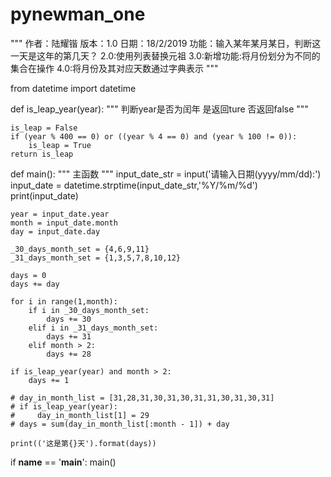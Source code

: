 # pynewman_one
"""
    作者：陆耀锴
    版本：1.0
    日期：18/2/2019
    功能：输入某年某月某日，判断这一天是这年的第几天？
    2.0:使用列表替换元祖
    3.0:新增功能:将月份划分为不同的集合在操作
    4.0:将月份及其对应天数通过字典表示
"""

from datetime import datetime

def is_leap_year(year):
    """
        判断year是否为闰年
        是返回ture
        否返回false
    """

    is_leap = False
    if (year % 400 == 0) or ((year % 4 == 0) and (year % 100 != 0)):
        is_leap = True
    return is_leap

def main():
    """
        主函数
    """
    input_date_str = input('请输入日期(yyyy/mm/dd):')
    input_date = datetime.strptime(input_date_str,'%Y/%m/%d')
    print(input_date)

    year = input_date.year
    month = input_date.month
    day = input_date.day

    _30_days_month_set = {4,6,9,11}
    _31_days_month_set = {1,3,5,7,8,10,12}

    days = 0
    days += day

    for i in range(1,month):
        if i in _30_days_month_set:
            days += 30
        elif i in _31_days_month_set:
            days += 31
        elif month > 2:
            days += 28

    if is_leap_year(year) and month > 2:
        days += 1

    # day_in_month_list = [31,28,31,30,31,30,31,31,30,31,30,31]
    # if is_leap_year(year):
    #     day_in_month_list[1] = 29
    # days = sum(day_in_month_list[:month - 1]) + day

    print(('这是第{}天').format(days))

if __name__ == '__main__':
    main()





